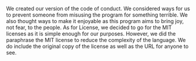 We created our version of the code of conduct. We considered ways for us to prevent someone from misusing the program for something terrible. We also thought ways to make it enjoyable as this program aims to bring joy, not fear, to the people. As for License, we decided to go for the MIT licenses as it is simple enough for our purposes. However, we did the paraphrase the MIT license to reduce the complexity of the language. We do include the original copy of the license as well as the URL for anyone to see.
